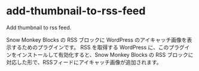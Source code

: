 # add-thumbnail-to-rss-feed
Add thumbnail to rss feed.

Snow Monkey Blocks の RSS ブロックに WordPress のアイキャッチ画像を表示するためのプラグインです。
RSS を取得する WordPress に、このプラグインをインストールして有効化すると、Snow Monkey Blocks の RSS ブロックに 対応した形で、RSSフィードにアイキャッチ画像が追加されます。

